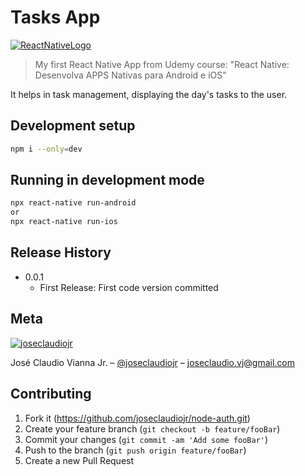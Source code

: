 # Tasks App

<a href="https://reactnative.dev/" target="_blank"><img src="https://reactnative.dev/img/tiny_logo.png" alt="ReactNativeLogo"/></a>

> My first React Native App from Udemy course: "React Native: Desenvolva APPS Nativas para Android e iOS"

It helps in task management, displaying the day's tasks to the user.

## Development setup

```sh
npm i --only=dev
```

## Running in development mode

```sh
npx react-native run-android
or
npx react-native run-ios
```

## Release History

- 0.0.1
  - First Release: First code version committed

## Meta

[![joseclaudiojr][juca-image]][linkedin-url]

José Claudio Vianna Jr. – [@joseclaudiojr](https://www.linkedin.com/in/joseclaudiojr/) – joseclaudio.vj@gmail.com

## Contributing

1. Fork it (<https://github.com/joseclaudiojr/node-auth.git>)
2. Create your feature branch (`git checkout -b feature/fooBar`)
3. Commit your changes (`git commit -am 'Add some fooBar'`)
4. Push to the branch (`git push origin feature/fooBar`)
5. Create a new Pull Request

<!-- Markdown link & img dfn's -->

[juca-image]: https://media-exp1.licdn.com/dms/image/C4D03AQHVduySNv8pCg/profile-displayphoto-shrink_200_200/0?e=1597276800&v=beta&t=tygSSKj0ZEDfnE2HmxPADlyi6YCurk_j1hmiL3zio00
[linkedin-url]: https://www.linkedin.com/in/joseclaudiojr/
